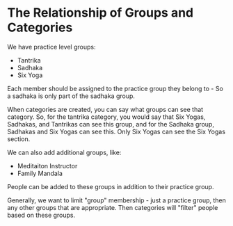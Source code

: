 # The Relationship of Groups and Categories

We have practice level groups:

- Tantrika
- Sadhaka
- Six Yoga

Each member should be assigned to the practice group they belong to - So a sadhaka is only part of the sadhaka group.

When categories are created, you can say what groups can see that category. So, for the tantrika category, you would say that Six Yogas, 
Sadhakas, and Tantrikas can see this group, and for the Sadhaka group, Sadhakas and Six Yogas can see this. Only Six Yogas can see the Six Yogas
section.

We can also add additional groups, like:

- Meditaiton Instructor
- Family Mandala

People can be added to these groups in addition to their practice group.

Generally, we want to limit "group" membership - just a practice group, then any other groups that are appropriate.
Then categories will "filter" people based on these groups.
